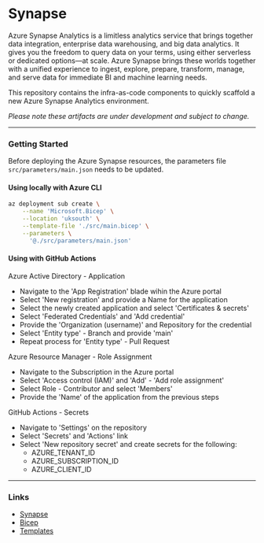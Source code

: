 # Synapse

Azure Synapse Analytics is a limitless analytics service that brings together data integration, enterprise data warehousing, and big data analytics. It gives you the freedom to query data on your terms, using either serverless or dedicated options—at scale. Azure Synapse brings these worlds together with a unified experience to ingest, explore, prepare, transform, manage, and serve data for immediate BI and machine learning needs.

This repository contains the infra-as-code components to quickly scaffold a new Azure Synapse Analytics environment.

_Please note these artifacts are under development and subject to change._

---

### Getting Started

Before deploying the Azure Synapse resources, the parameters file `src/parameters/main.json` needs to be updated.

#### Using locally with Azure CLI

```bash
az deployment sub create \
    --name 'Microsoft.Bicep' \
    --location 'uksouth' \
    --template-file './src/main.bicep' \
    --parameters \
      '@./src/parameters/main.json'
```

#### Using with GitHub Actions

Azure Active Directory - Application

- Navigate to the 'App Registration' blade wihin the Azure portal
- Select 'New registration' and provide a Name for the application
- Select the newly created application and select 'Certificates & secrets'
- Select 'Federated Credentials' and 'Add credential'
- Provide the 'Organization (username)' and Repository for the credential
- Select 'Entity type' - Branch and provide 'main'
- Repeat process for 'Entity type' - Pull Request

Azure Resource Manager - Role Assignment

- Navigate to the Subscription in the Azure portal
- Select 'Access control (IAM)' and 'Add' - 'Add role assignment'
- Select Role - Contributor and select 'Members'
- Provide the 'Name' of the application from the previous steps

GitHub Actions - Secrets

- Navigate to 'Settings' on the repository
- Select 'Secrets' and 'Actions' link
- Select 'New repository secret' and create secrets for the following:
  - AZURE_TENANT_ID
  - AZURE_SUBSCRIPTION_ID
  - AZURE_CLIENT_ID

---

### Links

- [Synapse](https://azure.microsoft.com/products/synapse-analytics/)
- [Bicep](https://github.com/Azure/bicep)
- [Templates](https://learn.microsoft.com/azure/templates/)
